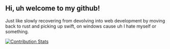 ## Hi, uh welcome to my github!
Just like slowly recovering from devolving into web development by moving back to rust and picking up swift, on windows cause uh I hate myself or something.

[![Contribution Stats](https://github-contribution-stats.vercel.app/api/?username=Autumn-Ou)](https://github.com/LordDashMe/github-contribution-stats/)

<!---
Autumn-Ou/Autumn-Ou is a ✨ special ✨ repository because its `README.md` (this file) appears on your GitHub profile.
You can click the Preview link to take a look at your changes.
